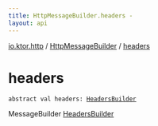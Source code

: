 ```yaml
---
title: HttpMessageBuilder.headers - 
layout: api
---
```


<div class='api-docs-breadcrumbs'><a href="../index.html">io.ktor.http</a> / <a href="index.html">HttpMessageBuilder</a> / <a href="./headers.html">headers</a></div>

# headers

<div class="signature"><code><span class="keyword">abstract</span> <span class="keyword">val </span><span class="identifier">headers</span><span class="symbol">: </span><a href="../-headers-builder/index.html"><span class="identifier">HeadersBuilder</span></a></code></div>

MessageBuilder <a href="../-headers-builder/index.html">HeadersBuilder</a>

